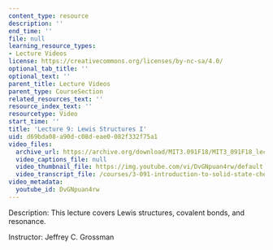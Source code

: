 ```yaml
---
content_type: resource
description: ''
end_time: ''
file: null
learning_resource_types:
- Lecture Videos
license: https://creativecommons.org/licenses/by-nc-sa/4.0/
optional_tab_title: ''
optional_text: ''
parent_title: Lecture Videos
parent_type: CourseSection
related_resources_text: ''
resource_index_text: ''
resourcetype: Video
start_time: ''
title: 'Lecture 9: Lewis Structures I'
uid: d69bda08-a90d-c08d-eae0-082f332f75a1
video_files:
  archive_url: https://archive.org/download/MIT3.091F18/MIT3_091F18_lec09_300k.mp4
  video_captions_file: null
  video_thumbnail_file: https://img.youtube.com/vi/DvGNpuan4rw/default.jpg
  video_transcript_file: /courses/3-091-introduction-to-solid-state-chemistry-fall-2018/8f2104fcf23f809614e84d1c449fd7e2_DvGNpuan4rw.pdf
video_metadata:
  youtube_id: DvGNpuan4rw
---
```


Description: This lecture covers Lewis structures, covalent bonds, and resonance.

Instructor: Jeffrey C. Grossman


